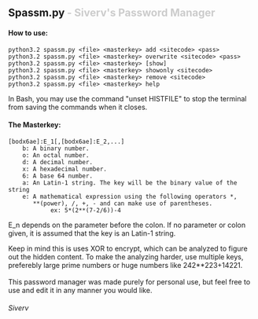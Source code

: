 ## Spassm.py <span style="color:#CCC"> - Siverv's Password Manager</span>

#### How to use:
    python3.2 spassm.py <file> <masterkey> add <sitecode> <pass>
    python3.2 spassm.py <file> <masterkey> overwrite <sitecode> <pass>
    python3.2 spassm.py <file> <masterkey> [show]
    python3.2 spassm.py <file> <masterkey> showonly <sitecode>
    python3.2 spassm.py <file> <masterkey> remove <sitecode>
    python3.2 spassm.py <file> <masterkey> help

In Bash, you may use the command "unset HISTFILE" to stop the terminal from saving the commands when it closes.

#### The Masterkey:
    [bodx6ae]:E_1[,[bodx6ae]:E_2,...]
        b: A binary number.
        o: An octal number.
        d: A decimal number.
        x: A hexadecimal number.
        6: A base 64 number.
        a: An Latin-1 string. The key will be the binary value of the string
        e: A mathematical expression using the following operators *,
           **(power), /, +, - and can make use of parentheses.
                ex: 5*(2**(7-2/6))-4

E_n depends on the parameter before the colon. If no parameter or colon given, it is assumed that the key is an Latin-1 string.

Keep in mind this is uses XOR to encrypt, which can be analyzed to figure out the hidden content. To make the analyzing harder, use multiple keys, preferebly large prime numbers or huge numbers like 242**223+14221.
<br/><br/>
This password manager was made purely for personal use, but feel free to use and edit it in any manner you would like.
###### Siverv
